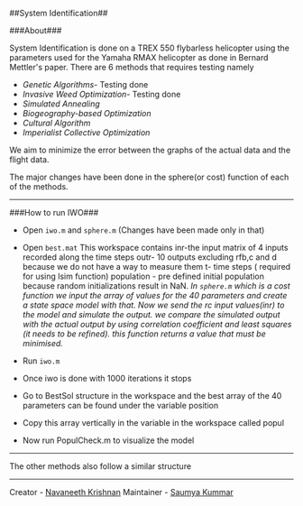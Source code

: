 ##System Identification##

###About###

System Identification is done on a TREX 550 flybarless helicopter using the parameters used for the Yamaha RMAX helicopter as done in Bernard Mettler's paper.
There are 6 methods that requires testing namely

- *Genetic Algorithms*- Testing done
- *Invasive Weed Optimization*- Testing done
- *Simulated Annealing*
- *Biogeography-based Optimization*
- *Cultural Algorithm*
- *Imperialist Collective Optimization*

We aim to minimize the error between the graphs of the actual data and the flight data. 

The major changes have been done in the sphere(or cost) function of each of the methods.

---
###How to run IWO###
- Open `iwo.m` and `sphere.m` (Changes have been made only in that)
- Open `best.mat` This workspace contains inr-the input matrix of 4 inputs recorded along the time steps
                                         outr- 10 outputs excluding rfb,c and d because we do not have a way to measure them
                                         t- time steps ( required for using lsim function)
					 population - pre defined initial population because random initializations result in NaN. 
					 *In `sphere.m` which is a cost function we input the array of values for the 40 parameters and create a state space model with that. Now we send the rc input values(inr) to the model and simulate the output. we compare the simulated output with the actual output by using correlation coefficient and least squares (it needs to be refined). this function returns a value that must be minimised.*

- Run `iwo.m`
- Once iwo is done with 1000 iterations it stops
- Go to BestSol structure in the workspace and the best array of the 40 parameters can be found under the variable position
- Copy this array vertically in the variable in the workspace called popul
- Now run PopulCheck.m to visualize the model
-----------------------------------------------------------------------------------
The other methods also follow a similar structure

---

Creator - [Navaneeth Krishnan](https://www.facebook.com/princeniken)
Maintainer - [Saumya Kummar](https://dronefreak.bitbucket.io/)